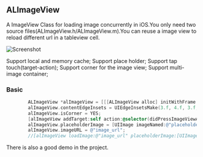 ## ALImageView

A ImageView Class for loading image concurrently in iOS.You only need two source files(ALImageView.h/ALImageView.m).You can reuse a image view to reload different url in a tableview cell.

![Screenshot](http://www.dropbox.com/s/pax83ahgao4sclk/ALImageView.png)

Support local and memory cache;
Support place holder;
Support tap touch(target-action);
Support corner for the image view;
Support multi-image container;


### Basic

``` objective-c
        ALImageView *alImageView = [[[ALImageView alloc] initWithFrame:CGRectMake(0.f, 0.f, 100.f, 100.f)] autorelease];
        alImageView.contentEdgeInsets = UIEdgeInsetsMake(3.f, 4.f, 3.f, 4.f);
        alImageView.isCorner = YES;
        [alImageView addTarget:self action:@selector(didPressImageViewAction:)];
        alImageView.placeholderImage = [UIImage imageNamed:@"placeholder"];
        alImageView.imageURL = @"image_url";
        //[alImageView loadImage:@"image_url" placeholderImage:[UIImage imageNamed:@"placeholder"]];
```

There is also a good demo in the project.